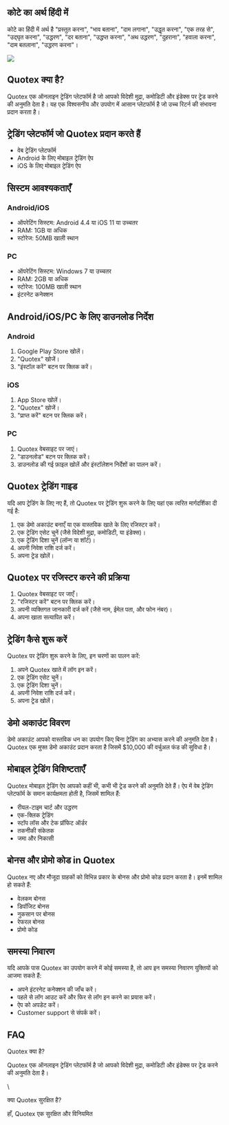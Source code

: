 ## कोटे का अर्थ हिंदी में

कोटे का हिंदी में अर्थ है "प्रस्तुत करना", "भाव बताना", "दाम
लगाना", "उद्धृत करना", "एक तरह से", "उद्घृत करना",
"उद्धरण", "दर बताना", "उद्धप्त करना", "अथ उद्धरण",
"दुहराना", "हवाला करना", "दाम बतलाना", "उद्धरण
करना"।

[![](https://static.quotex.io/files/4_en/300_250.jpg)](https://traff.sbs/brokerqxlid)

## Quotex क्या है?

Quotex एक ऑनलाइन ट्रेडिंग प्लेटफॉर्म है जो आपको विदेशी मुद्रा, कमोडिटी और इंडेक्स पर
ट्रेड करने की अनुमति देता है। यह एक विश्वसनीय और उपयोग में आसान प्लेटफॉर्म है जो उच्च
रिटर्न की संभावना प्रदान करता है।

## ट्रेडिंग प्लेटफॉर्म जो Quotex प्रदान करते हैं

-   वेब ट्रेडिंग प्लेटफॉर्म
-   Android के लिए मोबाइल ट्रेडिंग ऐप
-   iOS के लिए मोबाइल ट्रेडिंग ऐप

## सिस्टम आवश्यकताएँ

### Android/iOS

-   ऑपरेटिंग सिस्टम: Android 4.4 या iOS 11 या उच्चतर
-   RAM: 1GB या अधिक
-   स्टोरेज: 50MB खाली स्थान

### PC

-   ऑपरेटिंग सिस्टम: Windows 7 या उच्चतर
-   RAM: 2GB या अधिक
-   स्टोरेज: 100MB खाली स्थान
-   इंटरनेट कनेक्शन

## Android/iOS/PC के लिए डाउनलोड निर्देश

### Android

1.  Google Play Store खोलें।
2.  "Quotex" खोजें।
3.  "इंस्टॉल करें" बटन पर क्लिक करें।

### iOS

1.  App Store खोलें।
2.  "Quotex" खोजें।
3.  "प्राप्त करें" बटन पर क्लिक करें।

### PC

1.  Quotex वेबसाइट पर जाएं।
2.  "डाउनलोड" बटन पर क्लिक करें।
3.  डाउनलोड की गई फ़ाइल खोलें और इंस्टॉलेशन निर्देशों का पालन करें।

## Quotex ट्रेडिंग गाइड

यदि आप ट्रेडिंग के लिए नए हैं, तो Quotex पर ट्रेडिंग शुरू करने के लिए यहां एक त्वरित
मार्गदर्शिका दी गई है:

1.  एक डेमो अकाउंट बनाएँ या एक वास्तविक खाते के लिए रजिस्टर करें।
2.  एक ट्रेडिंग एसेट चुनें (जैसे विदेशी मुद्रा, कमोडिटी, या इंडेक्स)।
3.  एक ट्रेडिंग दिशा चुनें (लॉन्ग या शॉर्ट)।
4.  अपनी निवेश राशि दर्ज करें।
5.  अपना ट्रेड खोलें।

## Quotex पर रजिस्टर करने की प्रक्रिया

1.  Quotex वेबसाइट पर जाएँ।
2.  "रजिस्टर करें" बटन पर क्लिक करें।
3.  अपनी व्यक्तिगत जानकारी दर्ज करें (जैसे नाम, ईमेल पता, और फोन नंबर)।
4.  अपना खाता सत्यापित करें।

## ट्रेडिंग कैसे शुरू करें

Quotex पर ट्रेडिंग शुरू करने के लिए, इन चरणों का पालन करें:

1.  अपने Quotex खाते में लॉग इन करें।
2.  एक ट्रेडिंग एसेट चुनें।
3.  एक ट्रेडिंग दिशा चुनें।
4.  अपनी निवेश राशि दर्ज करें।
5.  अपना ट्रेड खोलें।

## डेमो अकाउंट विवरण

डेमो अकाउंट आपको वास्तविक धन का उपयोग किए बिना ट्रेडिंग का अभ्यास करने की अनुमति
देता है। Quotex एक मुफ्त डेमो अकाउंट प्रदान करता है जिसमें \$10,000 की वर्चुअल फंड की
सुविधा है।

## मोबाइल ट्रेडिंग विशिष्टताएँ

Quotex मोबाइल ट्रेडिंग ऐप आपको कहीं भी, कभी भी ट्रेड करने की अनुमति देते हैं। ऐप में
वेब ट्रेडिंग प्लेटफॉर्म के समान कार्यक्षमता होती है, जिसमें शामिल हैं:

-   रीयल-टाइम चार्ट और उद्धरण
-   एक-क्लिक ट्रेडिंग
-   स्टॉप लॉस और टेक प्रॉफिट ऑर्डर
-   तकनीकी संकेतक
-   जमा और निकासी

## बोनस और प्रोमो कोड in Quotex

Quotex नए और मौजूदा ग्राहकों को विभिन्न प्रकार के बोनस और प्रोमो कोड प्रदान करता
है। इनमें शामिल हो सकते हैं:

-   वेलकम बोनस
-   डिपॉजिट बोनस
-   नुकसान पर बोनस
-   रेफरल बोनस
-   प्रोमो कोड

## समस्या निवारण

यदि आपके पास Quotex का उपयोग करने में कोई समस्या है, तो आप इन समस्या निवारण
युक्तियों को आजमा सकते हैं:

-   अपने इंटरनेट कनेक्शन की जाँच करें।
-   पहले से लॉग आउट करें और फिर से लॉग इन करने का प्रयास करें।
-   ऐप को अपडेट करें।
-   Customer support से संपर्क करें।

## FAQ

Quotex क्या है?

Quotex एक ऑनलाइन ट्रेडिंग प्लेटफॉर्म है जो आपको विदेशी मुद्रा, कमोडिटी और इंडेक्स पर
ट्रेड करने की अनुमति देता है।

\

क्या Quotex सुरक्षित है?

हाँ, Quotex एक सुरक्षित और विनियमित

